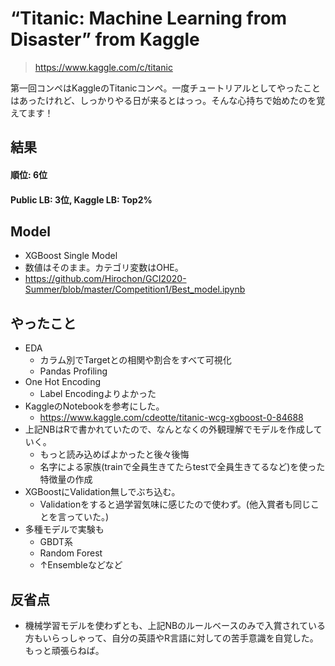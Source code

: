 # “Titanic: Machine Learning from Disaster” from Kaggle
> https://www.kaggle.com/c/titanic

第一回コンペはKaggleのTitanicコンペ。一度チュートリアルとしてやったことはあったけれど、しっかりやる日が来るとはっっ。そんな心持ちで始めたのを覚えてます！

## 結果
#### 順位: 6位
#### Public LB: 3位, Kaggle LB: Top2%

## Model
- XGBoost Single Model
- 数値はそのまま。カテゴリ変数はOHE。
- https://github.com/Hirochon/GCI2020-Summer/blob/master/Competition1/Best_model.ipynb

## やったこと

- EDA
  - カラム別でTargetとの相関や割合をすべて可視化
  - Pandas Profiling
- One Hot Encoding
  - Label Encodingよりよかった
- KaggleのNotebookを参考にした。
  - https://www.kaggle.com/cdeotte/titanic-wcg-xgboost-0-84688
- 上記NBはRで書かれていたので、なんとなくの外観理解でモデルを作成していく。
  - もっと読み込めばよかったと後々後悔
  - 名字による家族(trainで全員生きてたらtestで全員生きてるなど)を使った特徴量の作成
- XGBoostにValidation無しでぶち込む。
  - Validationをすると過学習気味に感じたので使わず。(他入賞者も同じことを言っていた。)
- 多種モデルで実験も
  - GBDT系
  - Random Forest
  - ↑Ensembleなどなど

## 反省点
- 機械学習モデルを使わずとも、上記NBのルールベースのみで入賞されている方もいらっしゃって、自分の英語やR言語に対しての苦手意識を自覚した。もっと頑張らねば。

